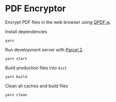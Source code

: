 # PDF Encryptor

Encrypt PDF files in the web browser using [QPDF.js](https://github.com/j3k0/qpdf.js).

Install dependencies

    yarn

Run development server with [Parcel 2](https://parceljs.org/).

    yarn start

Build production files into `dist`

    yarn build

Clean all caches and build files

    yarn clean
